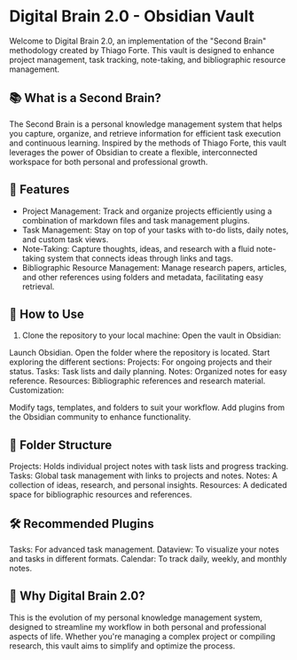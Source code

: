 # Digital Brain 2.0 - Obsidian Vault

Welcome to Digital Brain 2.0, an implementation of the "Second Brain" methodology created by Thiago Forte. This vault is designed to enhance project management, task tracking, note-taking, and bibliographic resource management.

## 📚 What is a Second Brain?

The Second Brain is a personal knowledge management system that helps you capture, organize, and retrieve information for efficient task execution and continuous learning. Inspired by the methods of Thiago Forte, this vault leverages the power of Obsidian to create a flexible, interconnected workspace for both personal and professional growth.

## 🔧 Features
* Project Management: Track and organize projects efficiently using a combination of markdown files and task management plugins.
* Task Management: Stay on top of your tasks with to-do lists, daily notes, and custom task views.
* Note-Taking: Capture thoughts, ideas, and research with a fluid note-taking system that connects ideas through links and tags.
* Bibliographic Resource Management: Manage research papers, articles, and other references using folders and metadata, facilitating easy retrieval.

## 🚀 How to Use
1. Clone the repository to your local machine:
Open the vault in Obsidian:

Launch Obsidian.
Open the folder where the repository is located.
Start exploring the different sections:
Projects: For ongoing projects and their status.
Tasks: Task lists and daily planning.
Notes: Organized notes for easy reference.
Resources: Bibliographic references and research material.
Customization:

Modify tags, templates, and folders to suit your workflow.
Add plugins from the Obsidian community to enhance functionality.

## 📁 Folder Structure
Projects: Holds individual project notes with task lists and progress tracking.
Tasks: Global task management with links to projects and notes.
Notes: A collection of ideas, research, and personal insights.
Resources: A dedicated space for bibliographic resources and references.

## 🛠️ Recommended Plugins
Tasks: For advanced task management.
Dataview: To visualize your notes and tasks in different formats.
Calendar: To track daily, weekly, and monthly notes.

## 🌱 Why Digital Brain 2.0?
This is the evolution of my personal knowledge management system, designed to streamline my workflow in both personal and professional aspects of life. Whether you're managing a complex project or compiling research, this vault aims to simplify and optimize the process.